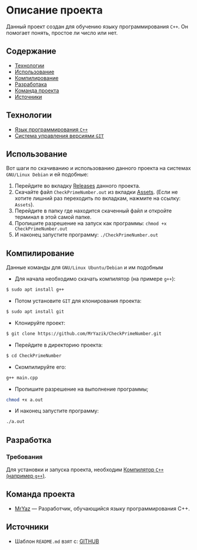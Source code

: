 # Описание проекта

Данный проект создан для обучению языку программирования `C++`. Он помогает понять, простое ли число или нет.

## Содержание
- [Технологии](#технологии)
- [Использование](#использование)
- [Компилирование](#компилирование)
- [Разработака](#разработка)
- [Команда проекта](#команда-проекта)
- [Источники](#источники)

## Технологии
- [Язык программирования `C++`](https://isocpp.org/)
- [Система управления версиями `GIT`](https://git-scm.com/)

## Использование

Вот шаги по скачиванию и использованию данного проекта на системах `GNU/Linux Debian` и ей подобные:

1. Перейдите во вкладку [Releases](https://github.com/MrYazik/CheckPrimeNumber/releases) данного проекта.
2. Скачайте файл `CheckPrimeNumber.out` из вкладки [Assets](). (Если не хотите лишний раз переходить по вкладкам, нажмите на ссылку: `Assets`).
3. Перейдите в папку где находится скаченный файл и откройте терминал в этой самой папке.
4. Пропишите разрешение на запуск как программы: `chmod +x CheckPrimeNumber.out`
5. И наконец запустите программу: `./CheckPrimeNumber.out`

## Компилирование

Данные команды для `GNU/Linux Ubuntu/Debian` и им подобным

- Для начала необходимо скачать компилятор (на примере `g++`):

```sh
$ sudo apt install g++
```

- Потом установите `GIT` для клонирования проекта:

```sh
$ sudo apt install git
```

- Клонируйте проект:

```sh
$ git clone https://github.com/MrYazik/CheckPrimeNumber.git
```

- Перейдите в директорию проекта:

```sh
$ cd CheckPrimeNumber
```

- Скомпилируйте его:

```sh
g++ main.cpp
```

- Пропишите разрешение на выполнение программы;

```sh
chmod +x a.out
```

- И наконец запустите программу:

```sh
./a.out
```

## Разработка

### Требования
Для установки и запуска проекта, необходим [Компилятор `C++` (например `g++`)](https://gcc.gnu.org/).

## Команда проекта

- [MrYaz]() — Разработчик, обучающийся языку программирования C++.


## Источники
- Шаблон `README.md` взят с: [GITHUB](https://gist.github.com/bzvyagintsev/0c4adf4403d4261808d75f9576c814c2)
